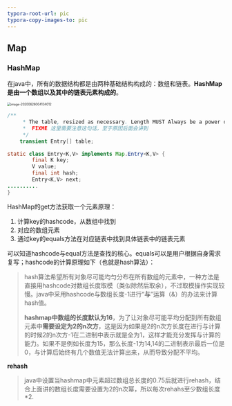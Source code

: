 ```yaml
---
typora-root-url: pic
typora-copy-images-to: pic
---
```


## Map

### HashMap

在java中，所有的数据结构都是由两种基础结构构成的：数组和链表。**HashMap是由一个数组以及其中的链表元素构成的**。

<img src="/HashMap结构图.png" alt="image-20200626004134012" style="zoom:50%;" />

```java
/** 
     * The table, resized as necessary. Length MUST Always be a power of two. 
     *  FIXME 这里需要注意这句话，至于原因后面会讲到 
     */  
    transient Entry[] table;
```

```java
static class Entry<K,V> implements Map.Entry<K,V> {  
        final K key;  
        V value;  
        final int hash;  
        Entry<K,V> next;  
..........  
}  
```

HashMap的get方法获取一个元素原理：

1. 计算key的hashcode，从数组中找到
2. 对应的数组元素
3. 通过key的equals方法在对应链表中找到具体链表中的链表元素

可以知道hashcode与equal方法是查找的核心。equals可以是用户根据自身需求复写；hashcode的计算原理如下（也就是hash算法）：

> hash算法希望所有对象尽可能均匀分布在所有数组的元素中，一种方法是直接用hashcode对数组长度取模（类似除然后取余），不过取模操作实现较慢。java中采用hashcode与数组长度-1进行“**与**”运算（&）的办法来计算hash值。
>
> **hashmap中数组的长度默认为16**，为了让对象尽可能平均分配到所有数组元素中**需要设定为2的n次方**，这是因为如果是2的n次方长度在进行与计算的时候2的n次方-1在二进制中表示就是全为1，这样才能充分发挥与计算的能力。如果不是例如长度为15，那么长度-1为14,14的二进制表示最后一位是0，与计算后始终有几个数值无法计算出来，从而导致分配不平均。

**rehash**

> java中设置当hashmap中元素超过数组总长度的0.75后就进行rehash，结合上面讲的数组长度需要设置为2的n次幂，所以每次rehahs至少数组长度*2.